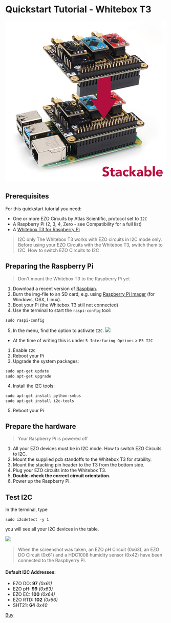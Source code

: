 # Quickstart Tutorial - Whitebox T3

![](./Whitebox-T3-03.jpg)

## Prerequisites

For this quickstart tutorial you need:
* One or more EZO Circuits by Atlas Scientific, protocol set to `I2C`
* A Raspberry Pi (2, 3, 4, Zero - see Compatibility for a full list)
* A [Whitebox T3 for Raspberry Pi](https://atlas-scientific.com/electrical-isolation/whitebox-t3/)

> I2C only The Whitebox T3 works with EZO circuits in I2C mode only. Before using your EZO Circuits with the Whitebox T3, switch them to I2C. How to switch EZO Circuits to I2C

## Preparing the Raspberry Pi

> Don't mount the Whitebox T3 to the Raspberry Pi yet

1. Download a recent version of [Raspbian](https://www.raspberrypi.com/software/operating-systems/).
2. Burn the img-file to an SD card, e.g. using [Raspberry Pi Imager](https://www.raspberrypi.com/software/) (for Windows, OSX, Linux).
3. Boot your Pi (the Whitebox T3 still not connected)
4. Use the terminal to start the `raspi-config` tool:

```
sudo raspi-config
```
5. In the menu, find the option to activate `I2C`. 
![](https://i.imgur.com/FiE7CMp.png)

* At the time of writing this is under `5 Interfacing Options` > `P5 I2C`

1. Enable `I2C`
2. Reboot your Pi
3. Upgrade the system packages:

```
sudo apt-get update
sudo apt-get upgrade
```
4. Install the I2C tools:

```
sudo apt-get install python-smbus
sudo apt-get install i2c-tools
```
5. Reboot your Pi

## Prepare the hardware

> Your Raspberry Pi is powered off

1. All your EZO devices must be in I2C mode. How to switch EZO Circuits to I2C.
2. Mount the supplied pcb standoffs to the Whitebox T3 for stability.
3. Mount the stacking pin header to the T3 from the bottom side.
4. Plug your EZO circuits into the Whitebox T3.
5. **Double-check the correct circuit orientation.**
6. Power up the Raspberry Pi.

## Test I2C

In the terminal, type

```
sudo i2cdetect -y 1
```
you will see all your I2C devices in the table.

![](https://i.imgur.com/Y1Nyfdc.png)

> When the screenshot was taken, an EZO pH Circuit (0x63), an EZO DO Circuit (0x61) and a HDC1008 humidity sensor (0x42) have been connected to the Raspbyerry Pi.

#### Default I2C Addresses:

* EZO DO: **97** *(0x61)*
* EZO pH: **99** *(0x63)*
* EZO EC: **100** *(0x64)*
* EZO RTD: **102** *(0x66)*
* SHT21: **64** *0x40*

[Buy](https://atlas-scientific.com/electrical-isolation/whitebox-t3/)